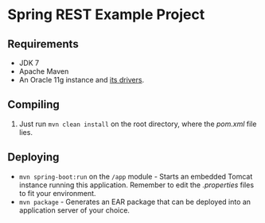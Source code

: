# Spring REST Example Project

## Requirements

* JDK 7
* Apache Maven
* An Oracle 11g instance and [its drivers](https://blogs.oracle.com/dev2dev/get-oracle-jdbc-drivers-and-ucp-from-oracle-maven-repository-without-ides). 

## Compiling

1. Just run `mvn clean install` on the root directory, where the *pom.xml* file lies.

## Deploying

* `mvn spring-boot:run` on the `/app` module - Starts an embedded Tomcat instance running this application. Remember to edit the *.properties* files to fit your environment.
* `mvn package` - Generates an EAR package that can be deployed into an application server of your choice.
